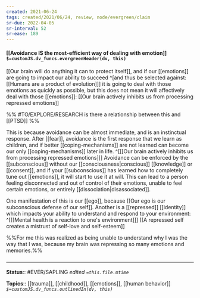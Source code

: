 ```yaml
---
created: 2021-06-24
tags: created/2021/06/24, review, node/evergreen/claim
sr-due: 2022-04-05
sr-interval: 52
sr-ease: 189
---
```


#### [[Avoidance IS the most-efficient way of dealing with emotion]] `$=customJS.dv_funcs.evergreenHeader(dv, this)`

[[Our brain will do anything it can to protect itself]], and if our [[emotions]] are going to impact our ability to succeed
^[and thus be selected against: [[Humans are a product of evolution]]]
it is going to deal with those emotions as quickly as possible, but this does not mean it will affectively deal with those [[emotions]]:
[[Our brain actively inhibits us from processing repressed emotions]]

%%
#TO/EXPLORE/RESEARCH is there a relationship between this and [[PTSD]]
%%

This is because avoidance can be almost immediate, and is an instinctual response.
After [[fear]], avoidance is the first response that we learn as children, and if better [[coping-mechanisms]] are not learned can become our only [[coping-mechanisms]] later in life.
^[[[Our brain actively inhibits us from processing repressed emotions]]]
Avoidance can be enforced by the [[subconscious]] without our [[consciousness|conscious]] [[knowledge]] or [[consent]],
and if your [[subconscious]] has learned how to completely tune out [[emotions]], it will start to use it at will.
This can lead to a person feeling disconnected and out of control of their emotions, unable to feel certain emotions, or entirely [[dissociation|disassociated]].

One manifestation of this is our [[ego]], because [[Our ego is our subconscious defense of our self]]. Another is a [[repressed]] [[identity]] which impacts your ability to understand and respond to your environment:
^[[[Mental health is a reaction to one's environment]]]
[[A repressed self creates a mistrust of self-love and self-esteem]]

%%For me this was realized as being unable to understand why I was the way that I was, because my brain was repressing so many emotions and memories.%%

### <hr class="footnote"/> 

**Status**:: #EVER/SAPLING 
*edited `=this.file.mtime`*

**Topics**:: [[trauma]], [[childhood]], [[emotions]], [[human behavior]]
*`$=customJS.dv_funcs.outlinedIn(dv, this)`*
